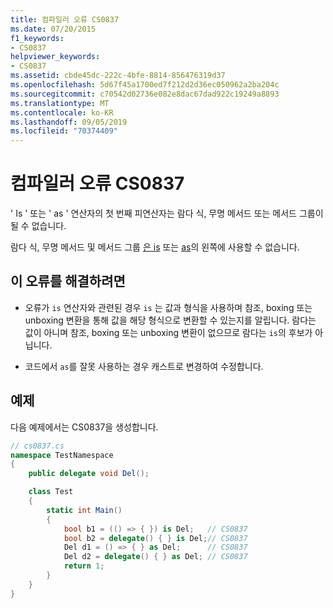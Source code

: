 ```yaml
---
title: 컴파일러 오류 CS0837
ms.date: 07/20/2015
f1_keywords:
- CS0837
helpviewer_keywords:
- CS0837
ms.assetid: cbde45dc-222c-4bfe-8814-856476319d37
ms.openlocfilehash: 5d67f45a1700ed7f212d2d36ec050962a2ba204c
ms.sourcegitcommit: c70542d02736e082e8dac67dad922c19249a8893
ms.translationtype: MT
ms.contentlocale: ko-KR
ms.lasthandoff: 09/05/2019
ms.locfileid: "70374409"
---
```

# <a name="compiler-error-cs0837"></a>컴파일러 오류 CS0837
' Is ' 또는 ' as ' 연산자의 첫 번째 피연산자는 람다 식, 무명 메서드 또는 메서드 그룹이 될 수 없습니다.

 람다 식, 무명 메서드 및 메서드 그룹 [은 is](../language-reference/operators/type-testing-and-cast.md#is-operator) 또는 [as](../language-reference/operators/type-testing-and-cast.md#as-operator)의 왼쪽에 사용할 수 없습니다.

## <a name="to-correct-this-error"></a>이 오류를 해결하려면

- 오류가 `is` 연산자와 관련된 경우 `is` 는 값과 형식을 사용하며 참조, boxing 또는 unboxing 변환을 통해 값을 해당 형식으로 변환할 수 있는지를 알립니다. 람다는 값이 아니며 참조, boxing 또는 unboxing 변환이 없으므로 람다는 `is`의 후보가 아닙니다.

- 코드에서 `as`를 잘못 사용하는 경우 캐스트로 변경하여 수정합니다.

## <a name="example"></a>예제

다음 예제에서는 CS0837을 생성합니다.

```csharp
// cs0837.cs
namespace TestNamespace
{
    public delegate void Del();

    class Test
    {
        static int Main()
        {
            bool b1 = (() => { }) is Del;   // CS0837
            bool b2 = delegate() { } is Del;// CS0837
            Del d1 = () => { } as Del;      // CS0837  
            Del d2 = delegate() { } as Del; // CS0837
            return 1;
        }
    }
}
```
